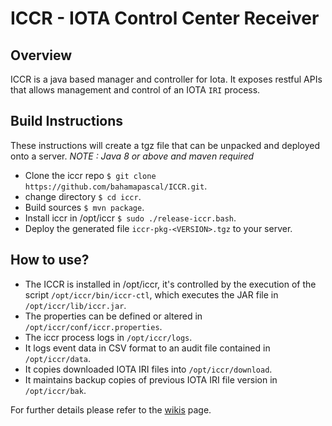 # ICCR - IOTA Control Center Receiver



## Overview

ICCR is a java based manager and controller for Iota. It exposes restful APIs that allows management and control of an IOTA `IRI` process.     

## Build Instructions
These instructions will create a tgz file that can be unpacked and deployed onto a server.
*NOTE : Java 8 or above and maven required*
- Clone the iccr repo `$ git clone https://github.com/bahamapascal/ICCR.git`.
- change directory `$ cd iccr`.        
- Build sources `$ mvn package`.
- Install iccr in /opt/iccr `$ sudo ./release-iccr.bash`.  
- Deploy the generated file `iccr-pkg-<VERSION>.tgz` to your server.

## How to use?
- The ICCR is installed in /opt/iccr, it's controlled by the execution of the script `/opt/iccr/bin/iccr-ctl`,
which executes  the JAR file in `/opt/iccr/lib/iccr.jar`.
- The properties can be defined or altered in `/opt/iccr/conf/iccr.properties`.
- The iccr process logs in `/opt/iccr/logs`.
- It logs event data in CSV format to an audit file contained in `/opt/iccr/data`.
- It copies downloaded IOTA IRI files into `/opt/iccr/download`.
- It maintains backup copies of previous IOTA IRI file version in `/opt/iccr/bak`.

For further details please refer to the [wikis](https://github.com/bahamapascal/ICCR/wiki) page.
